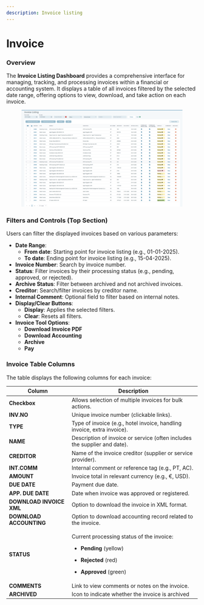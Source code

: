 ```yaml
---
description: Invoice listing
---
```


# Invoice

### Overview

The **Invoice Listing Dashboard** provides a comprehensive interface for managing, tracking, and processing invoices within a financial or accounting system. It displays a table of all invoices filtered by the selected date range, offering options to view, download, and take action on each invoice.

<figure><img src=".gitbook/assets/image (9).png" alt=""><figcaption></figcaption></figure>

### Filters and Controls (Top Section)

Users can filter the displayed invoices based on various parameters:

* **Date Range**:
  * **From date**: Starting point for invoice listing (e.g., 01-01-2025).
  * **To date**: Ending point for invoice listing (e.g., 15-04-2025).
* **Invoice Number**: Search by invoice number.
* **Status**: Filter invoices by their processing status (e.g., pending, approved, or rejected).
* **Archive Status**: Filter between archived and not archived invoices.
* **Creditor**: Search/filter invoices by creditor name.
* **Internal Comment**: Optional field to filter based on internal notes.
* **Display/Clear Buttons**:
  * **Display**: Applies the selected filters.
  * **Clear**: Resets all filters.
* **Invoice Tool Options**:
  * **Download Invoice PDF**
  * **Download Accounting**
  * **Archive**
  * **Pay**

### Invoice Table Columns

The table displays the following columns for each invoice:

| Column                   | Description                                                                                                                                                                                             |
| ------------------------ | ------------------------------------------------------------------------------------------------------------------------------------------------------------------------------------------------------- |
| **Checkbox**             | Allows selection of multiple invoices for bulk actions.                                                                                                                                                 |
| **INV.NO**               | Unique invoice number (clickable links).                                                                                                                                                                |
| **TYPE**                 | Type of invoice (e.g., hotel invoice, handling invoice, extra invoice).                                                                                                                                 |
| **NAME**                 | Description of invoice or service (often includes the supplier and date).                                                                                                                               |
| **CREDITOR**             | Name of the invoice creditor (supplier or service provider).                                                                                                                                            |
| **INT.COMM**             | Internal comment or reference tag (e.g., PT, AC).                                                                                                                                                       |
| **AMOUNT**               | Invoice total in relevant currency (e.g., €, USD).                                                                                                                                                      |
| **DUE DATE**             | Payment due date.                                                                                                                                                                                       |
| **APP. DUE DATE**        | Date when invoice was approved or registered.                                                                                                                                                           |
| **DOWNLOAD INVOICE XML** | Option to download the invoice in XML format.                                                                                                                                                           |
| **DOWNLOAD ACCOUNTING**  | Option to download accounting record related to the invoice.                                                                                                                                            |
| **STATUS**               | <p>Current processing status of the invoice:</p><ul><li><strong>Pending</strong> (yellow)</li></ul><ul><li><strong>Rejected</strong> (red)</li></ul><ul><li><strong>Approved</strong> (green)</li></ul> |
| **COMMENTS**             | Link to view comments or notes on the invoice.                                                                                                                                                          |
| **ARCHIVED**             | Icon to indicate whether the invoice is archived                                                                                                                                                        |
